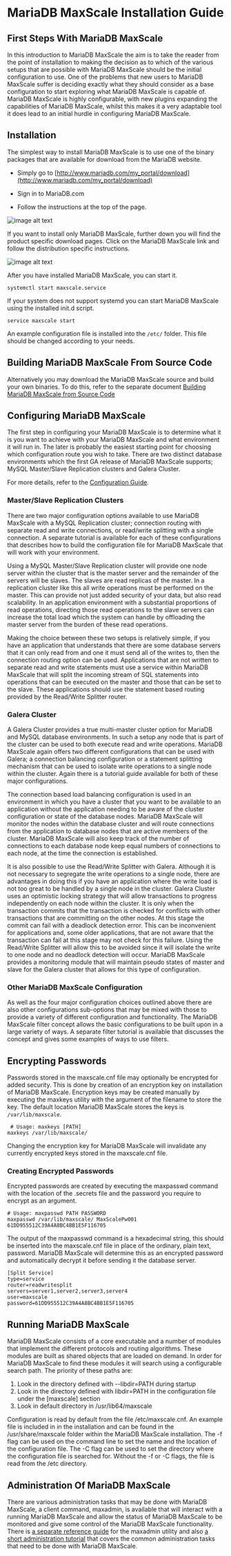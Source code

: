 # MariaDB MaxScale Installation Guide

## First Steps With MariaDB MaxScale

In this introduction to MariaDB MaxScale the aim is to take the reader from the point of installation to making the decision as to which of the various setups that are possible with MariaDB MaxScale should be the initial configuration to use. One of the problems that new users to MariaDB MaxScale suffer is deciding exactly what they should consider as a base configuration to start exploring what MariaDB MaxScale is capable of. MariaDB MaxScale is highly configurable, with new plugins expanding the capabilities of MariaDB MaxScale, whilst this makes it a very adaptable tool it does lead to an initial hurdle in configuring MariaDB MaxScale.

## Installation

The simplest way to install MariaDB MaxScale is to use one of the binary packages that are available for download from the MariaDB website.

* Simply go to [http://www.mariadb.com/my_portal/download](http://www.mariadb.com/my_portal/download)

* Sign in to MariaDB.com

* Follow the instructions at the top of the page. 

![image alt text](images/getting_started.png)

If you want to install only MariaDB MaxScale, further down you will find the product specific download pages. Click on the MariaDB MaxScale link and follow the distribution specific instructions.

![image alt text](images/getting_started2.png)

After you have installed MariaDB MaxScale, you can start it.

```
systemctl start maxscale.service
```

If your system does not support systemd you can start MariaDB MaxScale using the installed init.d script.

```
service maxscale start
```

An example configuration file is installed into the `/etc/` folder. This file should be changed according to your needs.

## Building MariaDB MaxScale From Source Code

Alternatively you may download the MariaDB MaxScale source and build your own binaries. To do this, refer to the separate document [Building MariaDB MaxScale from Source Code](Building-MaxScale-from-Source-Code.md)

## Configuring MariaDB MaxScale

The first step in configuring your MariaDB MaxScale is to determine what it is you want to achieve with your MariaDB MaxScale and what environment it will run in. The later is probably the easiest starting point for choosing which configuration route you wish to take. There are two distinct database environments which the first GA release of MariaDB MaxScale supports; MySQL Master/Slave Replication clusters and Galera Cluster.

For more details, refer to the [Configuration Guide](Configuration-Guide.md).

### Master/Slave Replication Clusters

There are two major configuration options available to use MariaDB MaxScale with a MySQL Replication cluster; connection routing with separate read and write connections, or read/write splitting with a single connection. A separate tutorial is available for each of these configurations that describes how to build the configuration file for MariaDB MaxScale that will work with your environment.

Using a MySQL Master/Slave Replication cluster will provide one node server within the cluster that is the master server and the remainder of the servers will be slaves. The slaves are read replicas of the master. In a replication cluster like this all write operations must be performed on the master. This can provide not just added security of your data, but also read scalability. In an application environment with a substantial proportions of read operations, directing those read operations to the slave servers can increase the total load which the system can handle by offloading the master server from the burden of these read operations.

Making the choice between these two setups is relatively simple, if you have an application that understands that there are some database servers that it can only read from and one it must send all of the writes to, then the connection routing option can be used. Applications that are not written to separate read and write statements must use a service within MariaDB MaxScale that will split the incoming stream of SQL statements into operations that can be executed on the master and those that can be set to the slave. These applications should use the statement based routing provided by the Read/Write Splitter router.

### Galera Cluster

A Galera Cluster provides a true multi-master cluster option for MariaDB and MySQL database environments. In such a setup any node that is part of the cluster can be used to both execute read and write operations. MariaDB MaxScale again offers two different configurations that can be used with Galera; a connection balancing configuration or a statement splitting mechanism that can be used to isolate write operations to a single node within the cluster. Again there is a tutorial guide available for both of these major configurations.

The connection based load balancing configuration is used in an environment in which you have a cluster that you want to be available to an application without the application needing to be aware of the cluster configuration or state of the database nodes. MariaDB MaxScale will monitor the nodes within the database cluster and will route connections from the application to database nodes that are active members of the cluster. MariaDB MaxScale will also keep track of the number of connections to each database node keep equal numbers of connections to each node, at the time the connection is established.

It is also possible to use the Read/Write Splitter with Galera. Although it is not necessary to segregate the write operations to a single node, there are advantages in doing this if you have an application where the write load is not too great to be handled by a single node in the cluster. Galera Cluster uses an optimistic locking strategy that will allow transactions to progress independently on each node within the cluster. It is only when the transaction commits that the transaction is checked for conflicts with other transactions that are committing on the other nodes. At this stage the commit can fail with a deadlock detection error. This can be inconvenient for applications and, some older applications, that are not aware that the transaction can fail at this stage may not check for this failure. Using the Read/Write Splitter will allow this to be avoided since it will isolate the write to one node and no deadlock detection will occur. MariaDB MaxScale provides a monitoring module that will maintain pseudo states of master and slave for the Galera cluster that allows for this type of configuration.

### Other MariaDB MaxScale Configuration

As well as the four major configuration choices outlined above there are also other configurations sub-options that may be mixed with those to provide a variety of different configuration and functionality. The MariaDB MaxScale filter concept allows the basic configurations to be built upon in a large variety of ways. A separate filter tutorial is available that discusses the concept and gives some examples of ways to use filters.

## Encrypting Passwords

Passwords stored in the maxscale.cnf file may optionally be encrypted for added security. This is done by creation of an encryption key on installation of MariaDB MaxScale. Encryption keys may be created manually by executing the maxkeys utility with the argument of the filename to store the key. The default location MariaDB MaxScale stores the keys is `/var/lib/maxscale`.

```
 # Usage: maxkeys [PATH]
maxkeys /var/lib/maxscale/
```

Changing the encryption key for MariaDB MaxScale will invalidate any currently encrypted keys stored in the maxscale.cnf file.

### Creating Encrypted Passwords

Encrypted passwords are created by executing the maxpasswd command with the location of the .secrets file and the password you require to encrypt as an argument.

```
# Usage: maxpasswd PATH PASSWORD
maxpasswd /var/lib/maxscale/ MaxScalePw001
61DD955512C39A4A8BC4BB1E5F116705
```

The output of the maxpasswd command is a hexadecimal string, this should be inserted into the maxscale.cnf file in place of the ordinary, plain text, password. MariaDB MaxScale will determine this as an encrypted password and automatically decrypt it before sending it the database server.

```
[Split Service]
type=service
router=readwritesplit
servers=server1,server2,server3,server4
user=maxscale
password=61DD955512C39A4A8BC4BB1E5F116705
```

## Running MariaDB MaxScale

MariaDB MaxScale consists of a core executable and a number of modules that implement
the different protocols and routing algorithms. These modules are built as
shared objects that are loaded on demand. In order for MariaDB MaxScale to find these
modules it will search using a configurable search path. The priority of these paths are:

 1. Look in the directory defined with --libdir=PATH during startup
 2. Look in the directory defined with libdir=PATH in the configuration file under the [maxscale] section
 3. Look in default directory in /usr/lib64/maxscale

Configuration is read by default from the file /etc/maxscale.cnf. An example file is included in in the installation and can be found in the /usr/share/maxscale folder within the MariaDB MaxScale installation. The -f flag can be used on the command line to set the name and the location of the configuration file. The -C flag can be used to set the directory where the configuration file is searched for. Without the -f or -C flags, the file is read from the /etc directory.

## Administration Of MariaDB MaxScale

There are various administration tasks that may be done with MariaDB MaxScale, a client command, maxadmin, is available that will interact with a running MariaDB MaxScale and allow the status of MariaDB MaxScale to be monitored and give some control of the MariaDB MaxScale functionality. There is [a separate reference guide](../Reference/MaxAdmin.md) for the maxadmin utility and also [a short administration tutorial](../Tutorials/Administration-Tutorial.md) that covers the common administration tasks that need to be done with MariaDB MaxScale.
